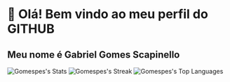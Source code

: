 # 👋 Olá! Bem vindo ao meu perfil do GITHUB
## Meu nome é Gabriel Gomes Scapinello

![Gomespes's Stats](https://github-readme-stats.vercel.app/api?username=Gomespes&theme=midnight-purple&show_icons=true&hide_border=true&count_private=true)
![Gomespes's Streak](https://github-readme-streak-stats.herokuapp.com/?user=Gomespes&theme=midnight-purple&hide_border=true)
![Gomespes's Top Languages](https://github-readme-stats.vercel.app/api/top-langs/?username=Gomespes&theme=midnight-purple&show_icons=true&hide_border=true&layout=compact)
